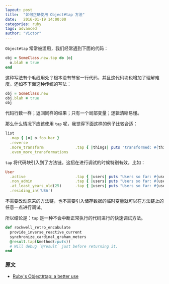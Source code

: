 ```yaml
---
layout: post
title:  "如何正确使用 Object#tap 方法"
date:   2016-01-19 14:00:00
categories: ruby
tags: advanced
author: "Victor"
---
```


`Object#tap` 常常被滥用，我们经常遇到下面的代码：

```ruby
obj = SomeClass.new.tap do |o|
  o.blah = true
end
```

这种写法有个毛线用处？根本没有节省一行代码，并且这代码块也增加了理解难度。还如不下面这种传统的写法：

```ruby
obj = SomeClass.new
obj.blah = true
obj
```

代码行数一样；返回同样的结果；只有一个局部变量；逻辑清晰易懂。

那么什么情况下应该使用 `tap` 呢，我觉得下面这样的例子比较合适：

```ruby
list
  .map { |o| o.foo.bar }
  .reverse
  .more_transform              .tap { |things| puts "transformed: #{things.inspect}" }
  .even_more_transformations
```

`tap` 将代码块引入到了方法链。这招在进行调试的时候特别有效。比如：

```ruby
User
  .active                      .tap { |users| puts "Users so far: #{users.size}" }
  .non_admin                   .tap { |users| puts "Users so far: #{users.size}" }
  .at_least_years_old(25)      .tap { |users| puts "Users so far: #{users.size}" }
  .residing_in('USA')
```

不需要改动原来的方法链，也不需要引入储存数据的临时变量就可以在方法链上的任意一点进行调试。

所以结论是：`tap` 是一种不会中断正常执行的代码进行的快速调试方法。

```ruby
def rockwell_retro_encabulate
  provide_inverse_reactive_current
  synchronize_cardinal_graham_meters
  @result.tap(&method(:puts))
  # Will debug `@result` just before returning it.
end
```

### 原文

* [Ruby's Object#tap: a better use](http://redningja.com/dev/rubys-object-tap-a-better-use)
